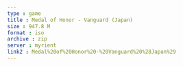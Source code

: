 ```yaml
---
type : game
title : Medal of Honor - Vanguard (Japan)
size : 947.8 M
format : iso
archive : zip
server : myrient
link2 : Medal%20of%20Honor%20-%20Vanguard%20%28Japan%29
---
```

